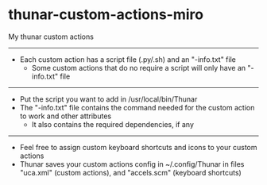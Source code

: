 # thunar-custom-actions-miro
My thunar custom actions
- -----------------------------------------------
- Each custom action has a script file (.py/.sh) and an "-info.txt" file 
  - Some custom actions that do no require a script will only have an "-info.txt" file
- -----------------------------------------------
- Put the script you want to add in /usr/local/bin/Thunar
- The "-info.txt" file contains the command needed for the custom action to work and other attributes
  - It also contains the required dependencies, if any
- -----------------------------------------------
- Feel free to assign custom keyboard shortcuts and icons to your custom actions
- Thunar saves your custom actions config in ~/.config/Thunar in files "uca.xml" (custom actions), and "accels.scm" (keyboard shortcuts)
